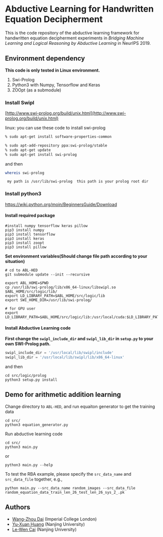 # Abductive Learning for Handwritten Equation Decipherment

This is the code repository of the abductive learning framework for handwritten
equation decipherment experiments in _Bridging Machine Learning and Logical
Reasoning by Abductive Learning_ in NeurIPS 2019.

## Environment dependency

**This code is only tested in Linux environment.**

1. Swi-Prolog
2. Python3 with Numpy, Tensorflow and Keras
3. ZOOpt (as a submodule)

### Install Swipl

[http://www.swi-prolog.org/build/unix.html](http://www.swi-prolog.org/build/unix.html)

linux: you can use these code to install swi-prolog 

```bash
% sudo apt-get install software-properties-common

% sudo apt-add-repository ppa:swi-prolog/stable
% sudo apt-get update
% sudo apt-get install swi-prolog
```

and then

```bash
whereis swi-prolog
```

` my path is /usr/lib/swi-prolog  this path is your prolog root dir`

### Install python3

<https://wiki.python.org/moin/BeginnersGuide/Download>

#### Install required package

```shell
#install numpy tensorflow keras pillow
pip3 install numpy
pip3 install tensorflow
pip3 install keras
pip3 install zoopt
pip3 install pillow
```

**Set environment variables(Should change file path according to your situation)**

```Shell
# cd to ABL-HED
git submodule update --init --recursive

export ABL_HOME=$PWD
cp /usr/lib/swi-prolog/lib/x86_64-linux/libswipl.so $ABL_HOME/src/logic/lib/
export LD_LIBRARY_PATH=$ABL_HOME/src/logic/lib
export SWI_HOME_DIR=/usr/lib/swi-prolog/

# for GPU user
export LD_LIBRARY_PATH=$ABL_HOME/src/logic/lib:/usr/local/cuda:$LD_LIBRARY_PATH
```

#### Install Abductive Learning code

**First change the `swipl_include_dir` and `swipl_lib_dir` in `setup.py` to your own SWI-Prolog path.**

```python
swipl_include_dir = '/usr/local/lib/swipl/include'
swipl_lib_dir = '/usr/local/lib/swipl/lib/x86_64-linux'
```

and then 

```Shell
cd src/logic/prolog
python3 setup.py install
```

## Demo for arithmetic addition learning

Change directory to `ABL-HED`, and run equaiton generator to get the training data

```shell
cd src/
python3 equation_generator.py
```

Run abductive learning code

```shell
cd src/
python3 main.py
```

or

```shell
python3 main.py --help
```

To test the RBA example, please specify the `src_data_name` and `src_data_file`
together, e.g.,

```shell
python main.py --src_data_name random_images --src_data_file random_equation_data_train_len_26_test_len_26_sys_2_.pk
```

## Authors

- [Wang-Zhou Dai](http://daiwz.net) (Imperial College London)
- [Yu-Xuan Huang](http://www.lamda.nju.edu.cn/huangyx/) (Nanjing University)
- [Le-Wen Cai](http://www.lamda.nju.edu.cn/cailw/) (Nanjing University)
